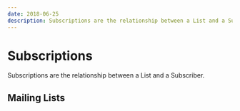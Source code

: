```yaml
---
date: 2018-06-25
description: Subscriptions are the relationship between a List and a Subscriber.
---
```


# Subscriptions

Subscriptions are the relationship between a List and a Subscriber.

## Mailing Lists